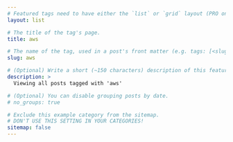 ```yaml
---
# Featured tags need to have either the `list` or `grid` layout (PRO only).
layout: list

# The title of the tag's page.
title: aws

# The name of the tag, used in a post's front matter (e.g. tags: [<slug>]).
slug: aws

# (Optional) Write a short (~150 characters) description of this featured tag.
description: >
  Viewing all posts tagged with 'aws'

# (Optional) You can disable grouping posts by date.
# no_groups: true

# Exclude this example category from the sitemap.
# DON'T USE THIS SETTING IN YOUR CATEGORIES!
sitemap: false
---
```

